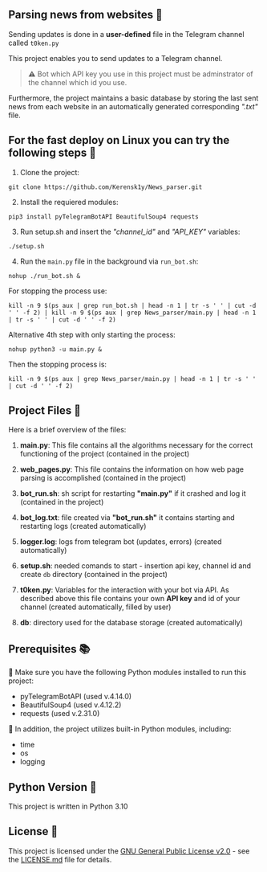 ## Parsing news from websites :newspaper:
Sending updates is done in a __user-defined__ file in the Telegram channel called `t0ken.py`

This project enables you to send updates to a Telegram channel. 

> ⚠️ Bot which API key you use in this project must be adminstrator of the channel which id you use. 

Furthermore, the project maintains a basic database by storing the last sent news from each website in an automatically generated corresponding _".txt"_ file.

## For the fast deploy on Linux you can try the following steps 🐳
1. Clone the project:
```
git clone https://github.com/Kerensk1y/News_parser.git
```
2. Install the requiered modules:
```
pip3 install pyTelegramBotAPI BeautifulSoup4 requests
```
3. Run setup.sh and insert the _"channel_id"_ and _"API_KEY"_ variables:
```
./setup.sh
```
4. Run the `main.py` file in the background via `run_bot.sh`:
```
nohup ./run_bot.sh &
```
For stopping the process use:
```
kill -n 9 $(ps aux | grep run_bot.sh | head -n 1 | tr -s ' ' | cut -d ' ' -f 2) | kill -n 9 $(ps aux | grep News_parser/main.py | head -n 1 | tr -s ' ' | cut -d ' ' -f 2)
```
Alternative 4th step with only starting the process:
```
nohup python3 -u main.py &
```
Then the stopping process is:
```
kill -n 9 $(ps aux | grep News_parser/main.py | head -n 1 | tr -s ' ' | cut -d ' ' -f 2)
```
## Project Files 📂

Here is a brief overview of the files:

1. **main.py**: This file contains all the algorithms necessary for the correct functioning of the project (contained in the project)

2. **web_pages.py**: This file contains the information on how web page parsing is accomplished (contained in the project)

3. **bot_run.sh**: sh script for restarting **"main.py"** if it crashed and log it (contained in the project)

4. **bot_log.txt**: file created via **"bot_run.sh"** it contains starting and restarting logs (created automatically)

5. **logger.log**: logs from telegram bot (updates, errors) (created automatically)

6. **setup.sh**: needed comands to start - insertion api key, channel id and create `db` directory (contained in the project)

7. **t0ken.py**: Variables for the interaction with your bot via API. As described above this file contains your own __API key__ and id of your channel (created automatically, filled by user)

8. **db**: directory used for the database storage (created automatically)
## Prerequisites 📚

:pushpin: Make sure you have the following Python modules installed to run this project:

- pyTelegramBotAPI (used v.4.14.0)
- BeautifulSoup4 (used v.4.12.2)
- requests (used v.2.31.0)

:pushpin: In addition, the project utilizes built-in Python modules, including:

- time
- os
- logging

## Python Version 🐍

This project is written in Python 3.10

## License 📄

This project is licensed under the [GNU General Public License v2.0](LICENSE.md) - see the [LICENSE.md](LICENSE.md) file for details.
